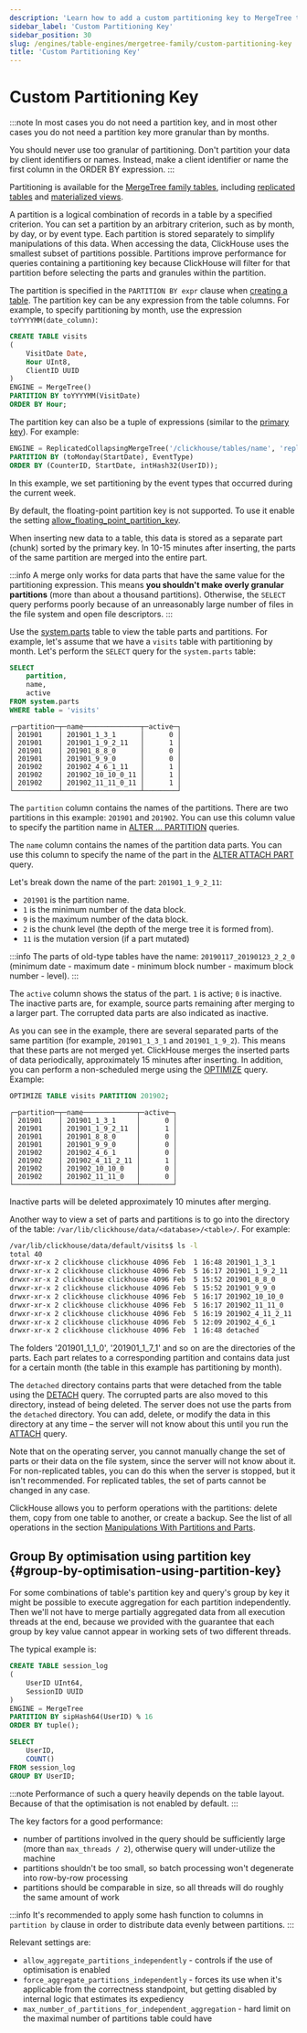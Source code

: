 ```yaml
---
description: 'Learn how to add a custom partitioning key to MergeTree tables.'
sidebar_label: 'Custom Partitioning Key'
sidebar_position: 30
slug: /engines/table-engines/mergetree-family/custom-partitioning-key
title: 'Custom Partitioning Key'
---
```


# Custom Partitioning Key

:::note
In most cases you do not need a partition key, and in most other cases you do not need a partition key more granular than by months.

You should never use too granular of partitioning. Don't partition your data by client identifiers or names. Instead, make a client identifier or name the first column in the ORDER BY expression.
:::

Partitioning is available for the [MergeTree family tables](../../../engines/table-engines/mergetree-family/mergetree.md), including [replicated tables](../../../engines/table-engines/mergetree-family/replication.md) and [materialized views](/sql-reference/statements/create/view#materialized-view).

A partition is a logical combination of records in a table by a specified criterion. You can set a partition by an arbitrary criterion, such as by month, by day, or by event type. Each partition is stored separately to simplify manipulations of this data. When accessing the data, ClickHouse uses the smallest subset of partitions possible. Partitions improve performance for queries containing a partitioning key because ClickHouse will filter for that partition before selecting the parts and granules within the partition.

The partition is specified in the `PARTITION BY expr` clause when [creating a table](../../../engines/table-engines/mergetree-family/mergetree.md#table_engine-mergetree-creating-a-table). The partition key can be any expression from the table columns. For example, to specify partitioning by month, use the expression `toYYYYMM(date_column)`:

```sql
CREATE TABLE visits
(
    VisitDate Date,
    Hour UInt8,
    ClientID UUID
)
ENGINE = MergeTree()
PARTITION BY toYYYYMM(VisitDate)
ORDER BY Hour;
```

The partition key can also be a tuple of expressions (similar to the [primary key](../../../engines/table-engines/mergetree-family/mergetree.md#primary-keys-and-indexes-in-queries)). For example:

```sql
ENGINE = ReplicatedCollapsingMergeTree('/clickhouse/tables/name', 'replica1', Sign)
PARTITION BY (toMonday(StartDate), EventType)
ORDER BY (CounterID, StartDate, intHash32(UserID));
```

In this example, we set partitioning by the event types that occurred during the current week.

By default, the floating-point partition key is not supported. To use it enable the setting [allow_floating_point_partition_key](../../../operations/settings/merge-tree-settings.md#allow_floating_point_partition_key).

When inserting new data to a table, this data is stored as a separate part (chunk) sorted by the primary key. In 10-15 minutes after inserting, the parts of the same partition are merged into the entire part.

:::info
A merge only works for data parts that have the same value for the partitioning expression. This means **you shouldn't make overly granular partitions** (more than about a thousand partitions). Otherwise, the `SELECT` query performs poorly because of an unreasonably large number of files in the file system and open file descriptors.
:::

Use the [system.parts](../../../operations/system-tables/parts.md) table to view the table parts and partitions. For example, let's assume that we have a `visits` table with partitioning by month. Let's perform the `SELECT` query for the `system.parts` table:

```sql
SELECT
    partition,
    name,
    active
FROM system.parts
WHERE table = 'visits'
```

```text
┌─partition─┬─name──────────────┬─active─┐
│ 201901    │ 201901_1_3_1      │      0 │
│ 201901    │ 201901_1_9_2_11   │      1 │
│ 201901    │ 201901_8_8_0      │      0 │
│ 201901    │ 201901_9_9_0      │      0 │
│ 201902    │ 201902_4_6_1_11   │      1 │
│ 201902    │ 201902_10_10_0_11 │      1 │
│ 201902    │ 201902_11_11_0_11 │      1 │
└───────────┴───────────────────┴────────┘
```

The `partition` column contains the names of the partitions. There are two partitions in this example: `201901` and `201902`. You can use this column value to specify the partition name in [ALTER ... PARTITION](../../../sql-reference/statements/alter/partition.md) queries.

The `name` column contains the names of the partition data parts. You can use this column to specify the name of the part in the [ALTER ATTACH PART](/sql-reference/statements/alter/partition#attach-partitionpart) query.

Let's break down the name of the part: `201901_1_9_2_11`:

- `201901` is the partition name.
- `1` is the minimum number of the data block.
- `9` is the maximum number of the data block.
- `2` is the chunk level (the depth of the merge tree it is formed from).
- `11` is the mutation version (if a part mutated)

:::info
The parts of old-type tables have the name: `20190117_20190123_2_2_0` (minimum date - maximum date - minimum block number - maximum block number - level).
:::

The `active` column shows the status of the part. `1` is active; `0` is inactive. The inactive parts are, for example, source parts remaining after merging to a larger part. The corrupted data parts are also indicated as inactive.

As you can see in the example, there are several separated parts of the same partition (for example, `201901_1_3_1` and `201901_1_9_2`). This means that these parts are not merged yet. ClickHouse merges the inserted parts of data periodically, approximately 15 minutes after inserting. In addition, you can perform a non-scheduled merge using the [OPTIMIZE](../../../sql-reference/statements/optimize.md) query. Example:

```sql
OPTIMIZE TABLE visits PARTITION 201902;
```

```text
┌─partition─┬─name─────────────┬─active─┐
│ 201901    │ 201901_1_3_1     │      0 │
│ 201901    │ 201901_1_9_2_11  │      1 │
│ 201901    │ 201901_8_8_0     │      0 │
│ 201901    │ 201901_9_9_0     │      0 │
│ 201902    │ 201902_4_6_1     │      0 │
│ 201902    │ 201902_4_11_2_11 │      1 │
│ 201902    │ 201902_10_10_0   │      0 │
│ 201902    │ 201902_11_11_0   │      0 │
└───────────┴──────────────────┴────────┘
```

Inactive parts will be deleted approximately 10 minutes after merging.

Another way to view a set of parts and partitions is to go into the directory of the table: `/var/lib/clickhouse/data/<database>/<table>/`. For example:

```bash
/var/lib/clickhouse/data/default/visits$ ls -l
total 40
drwxr-xr-x 2 clickhouse clickhouse 4096 Feb  1 16:48 201901_1_3_1
drwxr-xr-x 2 clickhouse clickhouse 4096 Feb  5 16:17 201901_1_9_2_11
drwxr-xr-x 2 clickhouse clickhouse 4096 Feb  5 15:52 201901_8_8_0
drwxr-xr-x 2 clickhouse clickhouse 4096 Feb  5 15:52 201901_9_9_0
drwxr-xr-x 2 clickhouse clickhouse 4096 Feb  5 16:17 201902_10_10_0
drwxr-xr-x 2 clickhouse clickhouse 4096 Feb  5 16:17 201902_11_11_0
drwxr-xr-x 2 clickhouse clickhouse 4096 Feb  5 16:19 201902_4_11_2_11
drwxr-xr-x 2 clickhouse clickhouse 4096 Feb  5 12:09 201902_4_6_1
drwxr-xr-x 2 clickhouse clickhouse 4096 Feb  1 16:48 detached
```

The folders '201901_1_1_0', '201901_1_7_1' and so on are the directories of the parts. Each part relates to a corresponding partition and contains data just for a certain month (the table in this example has partitioning by month).

The `detached` directory contains parts that were detached from the table using the [DETACH](/sql-reference/statements/detach) query. The corrupted parts are also moved to this directory, instead of being deleted. The server does not use the parts from the `detached` directory. You can add, delete, or modify the data in this directory at any time – the server will not know about this until you run the [ATTACH](/sql-reference/statements/alter/partition#attach-partitionpart) query.

Note that on the operating server, you cannot manually change the set of parts or their data on the file system, since the server will not know about it. For non-replicated tables, you can do this when the server is stopped, but it isn't recommended. For replicated tables, the set of parts cannot be changed in any case.

ClickHouse allows you to perform operations with the partitions: delete them, copy from one table to another, or create a backup. See the list of all operations in the section [Manipulations With Partitions and Parts](/sql-reference/statements/alter/partition).

## Group By optimisation using partition key {#group-by-optimisation-using-partition-key}

For some combinations of table's partition key and query's group by key it might be possible to execute aggregation for each partition independently.
Then we'll not have to merge partially aggregated data from all execution threads at the end,
because we provided with the guarantee that each group by key value cannot appear in working sets of two different threads.

The typical example is:

```sql
CREATE TABLE session_log
(
    UserID UInt64,
    SessionID UUID
)
ENGINE = MergeTree
PARTITION BY sipHash64(UserID) % 16
ORDER BY tuple();

SELECT
    UserID,
    COUNT()
FROM session_log
GROUP BY UserID;
```

:::note
Performance of such a query heavily depends on the table layout. Because of that the optimisation is not enabled by default.
:::

The key factors for a good performance:

- number of partitions involved in the query should be sufficiently large (more than `max_threads / 2`), otherwise query will under-utilize the machine
- partitions shouldn't be too small, so batch processing won't degenerate into row-by-row processing
- partitions should be comparable in size, so all threads will do roughly the same amount of work

:::info
It's recommended to apply some hash function to columns in `partition by` clause in order to distribute data evenly between partitions.
:::

Relevant settings are:

- `allow_aggregate_partitions_independently` - controls if the use of optimisation is enabled
- `force_aggregate_partitions_independently` - forces its use when it's applicable from the correctness standpoint, but getting disabled by internal logic that estimates its expediency
- `max_number_of_partitions_for_independent_aggregation` - hard limit on the maximal number of partitions table could have
